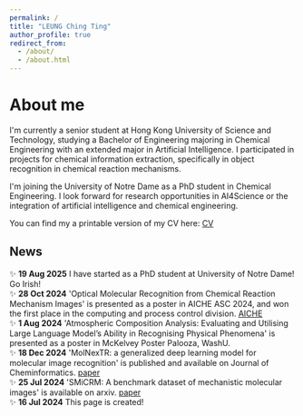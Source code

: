 ```yaml
---
permalink: /
title: "LEUNG Ching Ting"
author_profile: true
redirect_from: 
  - /about/
  - /about.html
---
```


About me
======
I'm currently a senior student at Hong Kong University of Science and Technology, studying a Bachelor of Engineering majoring in Chemical Engineering with an extended major in Artificial Intelligence. I participated in projects for chemical information extraction, specifically in object recognition in chemical reaction mechanisms.

I'm joining the University of Notre Dame as a PhD student in Chemical Engineering. I look forward for research opportunities in AI4Science or the integration of artificial intelligence and chemical engineering.

You can find my a printable version of my CV here: [CV](../files/Resume.pdf)

## News
✨ **19 Aug 2025** I have started as a PhD student at University of Notre Dame! Go Irish! <br/>
✨ **28 Oct 2024** 'Optical Molecular Recognition from Chemical Reaction Mechanism Images' is presented as a poster in AICHE ASC 2024, and won the first place in the computing and process control division. [AICHE](https://proceedings.aiche.org/conferences/aiche-annual-meeting/2024/proceeding/paper/optical-molecular-recognition-chemical-reaction-mechanism-images) <br/>
✨ **1 Aug 2024**  'Atmospheric Composition Analysis: Evaluating and Utilising Large Language Model’s Ability in Recognising Physical Phenomena' is presented as a poster in McKelvey Poster Palooza, WashU. <br/>
✨ **18 Dec 2024** 'MolNexTR: a generalized deep learning model for molecular image recognition' is published and available on Journal of Cheminformatics. [paper](https://jcheminf.biomedcentral.com/articles/10.1186/s13321-024-00926-w) <br/>
✨ **25 Jul 2024** 'SMiCRM: A benchmark dataset of mechanistic molecular images' is available on arxiv. [paper](https://arxiv.org/abs/2407.18338) <br/>
✨ **16 Jul 2024** This page is created! <br/>
